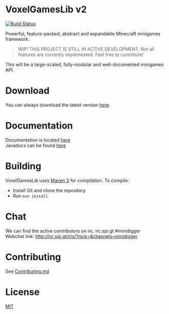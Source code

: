 # VoxelGamesLib v2

[![Build Status](https://ci.indices.io/buildStatus/icon?job=VoxelGamesLibv2)](https://ci.indices.io/job/VoxelGamesLibv2)

Powerful, feature-packed, abstract and expandable Minecraft minigames framework.

> WIP! THIS PROJECT IS STILL IN ACTIVE DEVELOPMENT. Not all features are currently implemented. Feel free to contribute!

This will be a large-scaled, fully-modular and well-documented minigames API.

# Download

You can always download the latest version [here](https://ci.indices.io/job/VoxelGamesLibv2/lastSuccessfulBuild/artifact/target/voxelgameslib-2.0-SNAPSHOT.jar).

# Documentation

Documentation is located [here](https://voxelgameslib.github.io/docs/site/)  
Javadocs can be found [here](https://ci.indices.io/job/VoxelGamesLibv2/javadoc/index.html)

# Building

VoxelGamesLib uses [Maven 3](http://maven.apache.org/) for compilation. To compile:

* Install Git and clone the repository
* Run `mvn install`

# Chat

We can find the active contributors on irc. irc.spi.gt #minidigger  
Webchat link: http://irc.spi.gt/iris/?nick=&channels=minidigger

# Contributing

See [Contributing.md](CONTRIBUTING.md)

# License

[MIT](LICENSE)
